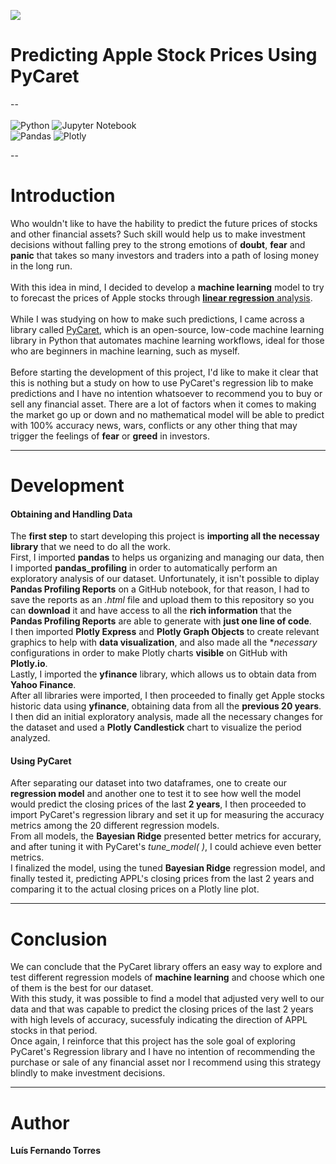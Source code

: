 <img src = 'https://miro.medium.com/max/1024/1*Cku5-rqmqSIuhUyFkIAdIA.png'><br>
# Predicting Apple Stock Prices Using PyCaret
--<br><br>
![Python](https://img.shields.io/badge/python-3670A0?style=for-the-badge&logo=python&logoColor=ffdd54) ![Jupyter Notebook](https://img.shields.io/badge/jupyter-%23FA0F00.svg?style=for-the-badge&logo=jupyter&logoColor=white) <br>
![Pandas](https://img.shields.io/badge/pandas-%23150458.svg?style=for-the-badge&logo=pandas&logoColor=white) ![Plotly](https://img.shields.io/badge/Plotly-%233F4F75.svg?style=for-the-badge&logo=plotly&logoColor=white)<br>

--

# Introduction

Who wouldn't like to have the hability to predict the future prices of stocks and other financial assets? Such skill would help us to make investment decisions without falling prey to the strong emotions of **doubt**, **fear** and **panic** that takes so many investors and traders into a path of losing money in the long run.<br><br>
With this idea in mind, I decided to develop a **machine learning** model to try to forecast the prices of Apple stocks through <a href = "https://www.ibm.com/topics/linear-regression"><b>linear regression</b> analysis</a>.<br><br>
While I was studying on how to make such predictions, I came across a library called <a href = "https://pycaret.org/">PyCaret</a>, which is an open-source, low-code machine learning library in Python that automates machine learning workflows, ideal for those who are beginners in machine learning, such as myself.<br><br>
Before starting the development of this project, I'd like to make it clear that this is nothing but a study on how to use PyCaret's regression lib to make predictions and I have no intention whatsoever to recommend you to buy or sell any financial asset. There are a lot of factors when it comes to making the market go up or down and no mathematical model will be able to predict with 100% accuracy news, wars, conflicts or any other thing that may trigger the feelings of **fear** or **greed** in investors.

---

# Development

#### Obtaining and Handling Data

The **first step** to start developing this project is **importing all the necessay library** that we need to do all the work.<br>
First, I imported **pandas** to helps us organizing and managing our data, then I imported **pandas_profiling** in order to automatically perform an exploratory analysis of our dataset. Unfortunately, it isn't possible to diplay **Pandas Profiling Reports** on a GitHub notebook, for that reason, I had to save the reports as an *.html* file and upload them to this repository so you can **download** it and have access to all the **rich information** that the **Pandas Profiling Reports** are able to generate with **just one line of code**.<br>
I then imported **Plotly Express** and **Plotly Graph Objects** to create relevant graphics to help with **data visualization**, and  also made all the **necessary* configurations in order to make Plotly charts **visible** on GitHub with **Plotly.io**.<br>
Lastly, I imported the **yfinance** library, which allows us to obtain data from **Yahoo Finance**.<br>
After all libraries were imported, I then proceeded to finally get Apple stocks historic data using **yfinance**, obtaining data from all the **previous 20 years**. I then did an initial exploratory analysis, made all the necessary changes for the dataset and used a **Plotly Candlestick** chart to visualize the period analyzed.

#### Using PyCaret

After separating our dataset into two dataframes, one to create our **regression model** and another one to test it to see how well the model would predict the closing prices of the last **2 years**, I then proceeded to import PyCaret's regression library and set it up for measuring the accuracy metrics among the 20 different regression models.<br>
From all models, the **Bayesian Ridge** presented better metrics for accurary, and after tuning it with PyCaret's *tune_model( )*, I could achieve even better metrics.<br>
I finalized the model, using the tuned **Bayesian Ridge** regression model, and finally tested it, predicting APPL's closing prices from the last 2 years and comparing it to the actual closing prices on a Plotly line plot.

---

# Conclusion
We can conclude that the PyCaret library offers an easy way to explore and test different regression models of **machine learning** and choose which one of them is the best for our dataset.<br>
With this study, it was possible to find a model that adjusted very well to our data and that was capable to predict the closing prices of the last 2 years with high levels of accuracy, sucessfuly indicating the direction of APPL stocks in that period.<br>
Once again, I reinforce that this project has the sole goal of exploring PyCaret's Regression library and I have no intention of recommending the purchase or sale of any financial asset nor I recommend using this strategy blindly to make investment decisions.<br>

----

# Author
**Luís Fernando Torres**
